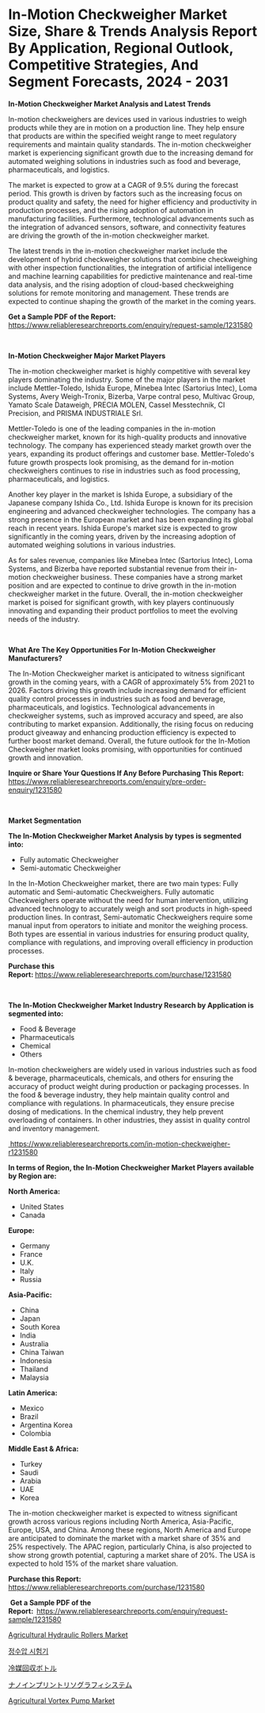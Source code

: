 <p><h1>In-Motion Checkweigher Market Size, Share & Trends Analysis Report By Application, Regional Outlook, Competitive Strategies, And Segment Forecasts, 2024 - 2031</h1></p><p><strong>In-Motion Checkweigher Market Analysis and Latest Trends</strong></p>
<p><p>In-motion checkweighers are devices used in various industries to weigh products while they are in motion on a production line. They help ensure that products are within the specified weight range to meet regulatory requirements and maintain quality standards. The in-motion checkweigher market is experiencing significant growth due to the increasing demand for automated weighing solutions in industries such as food and beverage, pharmaceuticals, and logistics.</p><p>The market is expected to grow at a CAGR of 9.5% during the forecast period. This growth is driven by factors such as the increasing focus on product quality and safety, the need for higher efficiency and productivity in production processes, and the rising adoption of automation in manufacturing facilities. Furthermore, technological advancements such as the integration of advanced sensors, software, and connectivity features are driving the growth of the in-motion checkweigher market.</p><p>The latest trends in the in-motion checkweigher market include the development of hybrid checkweigher solutions that combine checkweighing with other inspection functionalities, the integration of artificial intelligence and machine learning capabilities for predictive maintenance and real-time data analysis, and the rising adoption of cloud-based checkweighing solutions for remote monitoring and management. These trends are expected to continue shaping the growth of the market in the coming years.</p></p>
<p><strong>Get a Sample PDF of the Report:&nbsp;</strong> <a href="https://www.reliableresearchreports.com/enquiry/request-sample/1231580">https://www.reliableresearchreports.com/enquiry/request-sample/1231580</a></p>
<p>&nbsp;</p>
<p><strong>In-Motion Checkweigher Major Market Players</strong></p>
<p><p>The in-motion checkweigher market is highly competitive with several key players dominating the industry. Some of the major players in the market include Mettler-Toledo, Ishida Europe, Minebea Intec (Sartorius Intec), Loma Systems, Avery Weigh-Tronix, Bizerba, Varpe contral peso, Multivac Group, Yamato Scale Dataweigh, PRECIA MOLEN, Cassel Messtechnik, CI Precision, and PRISMA INDUSTRIALE Srl.</p><p>Mettler-Toledo is one of the leading companies in the in-motion checkweigher market, known for its high-quality products and innovative technology. The company has experienced steady market growth over the years, expanding its product offerings and customer base. Mettler-Toledo's future growth prospects look promising, as the demand for in-motion checkweighers continues to rise in industries such as food processing, pharmaceuticals, and logistics.</p><p>Another key player in the market is Ishida Europe, a subsidiary of the Japanese company Ishida Co., Ltd. Ishida Europe is known for its precision engineering and advanced checkweigher technologies. The company has a strong presence in the European market and has been expanding its global reach in recent years. Ishida Europe's market size is expected to grow significantly in the coming years, driven by the increasing adoption of automated weighing solutions in various industries.</p><p>As for sales revenue, companies like Minebea Intec (Sartorius Intec), Loma Systems, and Bizerba have reported substantial revenue from their in-motion checkweigher business. These companies have a strong market position and are expected to continue to drive growth in the in-motion checkweigher market in the future. Overall, the in-motion checkweigher market is poised for significant growth, with key players continuously innovating and expanding their product portfolios to meet the evolving needs of the industry.</p></p>
<p>&nbsp;</p>
<p><strong>What Are The Key Opportunities For In-Motion Checkweigher Manufacturers?</strong></p>
<p><p>The In-Motion Checkweigher market is anticipated to witness significant growth in the coming years, with a CAGR of approximately 5% from 2021 to 2026. Factors driving this growth include increasing demand for efficient quality control processes in industries such as food and beverage, pharmaceuticals, and logistics. Technological advancements in checkweigher systems, such as improved accuracy and speed, are also contributing to market expansion. Additionally, the rising focus on reducing product giveaway and enhancing production efficiency is expected to further boost market demand. Overall, the future outlook for the In-Motion Checkweigher market looks promising, with opportunities for continued growth and innovation.</p></p>
<p><strong>Inquire or Share Your Questions If Any Before Purchasing This Report:</strong> <a href="https://www.reliableresearchreports.com/enquiry/pre-order-enquiry/1231580">https://www.reliableresearchreports.com/enquiry/pre-order-enquiry/1231580</a></p>
<p>&nbsp;</p>
<p><strong>Market Segmentation</strong></p>
<p><strong>The In-Motion Checkweigher Market Analysis by types is segmented into:</strong></p>
<p><ul><li>Fully automatic Checkweigher</li><li>Semi-automatic Checkweigher</li></ul></p>
<p><p>In the In-Motion Checkweigher market, there are two main types: Fully automatic and Semi-automatic Checkweighers. Fully automatic Checkweighers operate without the need for human intervention, utilizing advanced technology to accurately weigh and sort products in high-speed production lines. In contrast, Semi-automatic Checkweighers require some manual input from operators to initiate and monitor the weighing process. Both types are essential in various industries for ensuring product quality, compliance with regulations, and improving overall efficiency in production processes.</p></p>
<p><strong>Purchase this Report:&nbsp;</strong><a href="https://www.reliableresearchreports.com/purchase/1231580">https://www.reliableresearchreports.com/purchase/1231580</a></p>
<p>&nbsp;</p>
<p><strong>The In-Motion Checkweigher Market Industry Research by Application is segmented into:</strong></p>
<p><ul><li>Food & Beverage</li><li>Pharmaceuticals</li><li>Chemical</li><li>Others</li></ul></p>
<p><p>In-motion checkweighers are widely used in various industries such as food & beverage, pharmaceuticals, chemicals, and others for ensuring the accuracy of product weight during production or packaging processes. In the food & beverage industry, they help maintain quality control and compliance with regulations. In pharmaceuticals, they ensure precise dosing of medications. In the chemical industry, they help prevent overloading of containers. In other industries, they assist in quality control and inventory management.</p></p>
<p><a href="https://www.reliableresearchreports.com/in-motion-checkweigher-r1231580">&nbsp;https://www.reliableresearchreports.com/in-motion-checkweigher-r1231580</a></p>
<p><strong>In terms of Region, the In-Motion Checkweigher Market Players available by Region are:</strong></p>
<p>
    <p> <strong> North America: </strong>
        <ul>
            <li>United States</li>
            <li>Canada</li>
        </ul>
        </p> 
    <p> <strong> Europe: </strong>
        <ul>
            <li>Germany</li>
            <li>France</li>
            <li>U.K.</li>
            <li>Italy</li>
            <li>Russia</li>
        </ul>
        </p> 
    <p> <strong> Asia-Pacific: </strong>
        <ul>
            <li>China</li>
            <li>Japan</li>
            <li>South Korea</li>
            <li>India</li>
            <li>Australia</li>
            <li>China Taiwan</li>
            <li>Indonesia</li>
            <li>Thailand</li>
            <li>Malaysia</li>
        </ul>
        </p> 
    <p> <strong> Latin America: </strong>
        <ul>
            <li>Mexico</li>
            <li>Brazil</li>
            <li>Argentina Korea</li>
            <li>Colombia</li>
        </ul>
        </p> 
    <p> <strong> Middle East & Africa: </strong>
        <ul>
            <li>Turkey</li>
            <li>Saudi</li>
            <li>Arabia</li>
            <li>UAE</li>
            <li>Korea</li>
        </ul>
    </p>
    </p>
<p><p>The in-motion checkweigher market is expected to witness significant growth across various regions including North America, Asia-Pacific, Europe, USA, and China. Among these regions, North America and Europe are anticipated to dominate the market with a market share of 35% and 25% respectively. The APAC region, particularly China, is also projected to show strong growth potential, capturing a market share of 20%. The USA is expected to hold 15% of the market share valuation.</p></p>
<p><strong>Purchase this Report: </strong><a href="https://www.reliableresearchreports.com/purchase/1231580">https://www.reliableresearchreports.com/purchase/1231580</a></p>
<p>&nbsp;<strong>Get a Sample PDF of the Report:&nbsp;&nbsp;</strong><a href="https://www.reliableresearchreports.com/enquiry/request-sample/1231580">https://www.reliableresearchreports.com/enquiry/request-sample/1231580</a></p>
<p><strong></strong></p>
<p><p><a href="https://github.com/Glendatilghmankmgz0rbhwpy/Market-Research-Report-List-2/blob/main/agricultural-hydraulic-rollers-market.md">Agricultural Hydraulic Rollers Market</a></p><p><a href="https://github.com/fernandotryO5lson96765/Market-Research-Report-List-1/blob/main/521160337669.md">정수압 시험기</a></p><p><a href="https://github.com/lily-u-genius/Market-Research-Report-List-1/blob/main/889552739594.md">冷媒回収ボトル</a></p><p><a href="https://github.com/sghwr779811674/Market-Research-Report-List-1/blob/main/382484239595.md">ナノインプリントリソグラフィシステム</a></p><p><a href="https://github.com/dx0328/Market-Research-Report-List-2/blob/main/agricultural-vortex-pump-market.md">Agricultural Vortex Pump Market</a></p></p>